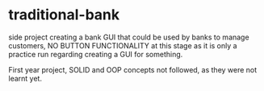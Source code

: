 # traditional-bank
side project creating a bank GUI that could be used by banks to manage customers, NO BUTTON FUNCTIONALITY at this stage as it is only a practice run
regarding creating a GUI for something.

First year project, SOLID and OOP concepts not followed, as they were not learnt yet.
